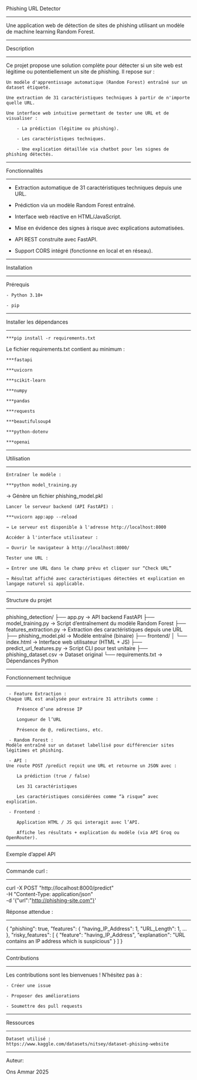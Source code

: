 Phishing URL Detector
________________________________________________________________________________________________
Une application web de détection de sites de phishing utilisant un modèle de machine learning Random Forest.
________________________________________________________________________________________________
Description
________________________________________________________________________________________________
Ce projet propose une solution complète pour détecter si un site web est légitime ou potentiellement un site de phishing. Il repose sur :

    Un modèle d'apprentissage automatique (Random Forest) entraîné sur un dataset étiqueté.

    Une extraction de 31 caractéristiques techniques à partir de n'importe quelle URL.

    Une interface web intuitive permettant de tester une URL et de visualiser :

        - La prédiction (légitime ou phishing).

        - Les caractéristiques techniques.

        - Une explication détaillée via chatbot pour les signes de phishing détectés.
________________________________________________________________________________________________
 Fonctionnalités
________________________________________________________________________________________________
- Extraction automatique de 31 caractéristiques techniques depuis une URL.

- Prédiction via un modèle Random Forest entraîné.
- Interface web réactive en HTML/JavaScript.

- Mise en évidence des signes à risque avec explications automatisées.

- API REST construite avec FastAPI.

- Support CORS intégré (fonctionne en local et en réseau).
________________________________________________________________________________________________
 Installation
________________________________________________________________________________________________
Prérequis

	- Python 3.10+

	- pip
________________________________________________________________________________________________
Installer les dépendances
________________________________________________________________________________________________
	***pip install -r requirements.txt

Le fichier requirements.txt contient au minimum :

    ***fastapi

    ***uvicorn

    ***scikit-learn

    ***numpy

    ***pandas

    ***requests

    ***beautifulsoup4

    ***python-dotenv

    ***openai
________________________________________________________________________________________________
 Utilisation
________________________________________________________________________________________________
    Entraîner le modèle :

	***python model_training.py

→ Génère un fichier phishing_model.pkl

    Lancer le serveur backend (API FastAPI) :

	***uvicorn app:app --reload

	→ Le serveur est disponible à l'adresse http://localhost:8000

    Accéder à l'interface utilisateur :

	→ Ouvrir le navigateur à http://localhost:8000/

    Tester une URL :

	→ Entrer une URL dans le champ prévu et cliquer sur “Check URL”

	→ Résultat affiché avec caractéristiques détectées et explication en langage naturel si applicable.
________________________________________________________________________________________________
 Structure du projet
________________________________________________________________________________________________
phishing_detection/
├── app.py                   → API backend FastAPI
├── model_training.py        → Script d’entraînement du modèle Random Forest
├── features_extraction.py   → Extraction des caractéristiques depuis une URL
├── phishing_model.pkl       → Modèle entraîné (binaire)
├── frontend/
│   └── index.html           → Interface web utilisateur (HTML + JS)
├── predict_url_features.py  → Script CLI pour test unitaire
├── phishing_dataset.csv     → Dataset original
└── requirements.txt         → Dépendances Python
________________________________________________________________________________________________
 Fonctionnement technique
________________________________________________________________________________________________
     - Feature Extraction :
    Chaque URL est analysée pour extraire 31 attributs comme :

        Présence d’une adresse IP

        Longueur de l’URL

        Présence de @, redirections, etc.

     - Random Forest :
    Modèle entraîné sur un dataset labellisé pour différencier sites légitimes et phishing.

     - API :
    Une route POST /predict reçoit une URL et retourne un JSON avec :

        La prédiction (true / false)

        Les 31 caractéristiques

        Les caractéristiques considérées comme “à risque” avec explication.

     - Frontend :

        Application HTML / JS qui interagit avec l’API.

        Affiche les résultats + explication du modèle (via API Groq ou OpenRouter).
________________________________________________________________________________________________
Exemple d’appel API
________________________________________________________________________________________________
Commande curl :
_________________
curl -X POST "http://localhost:8000/predict" \
  -H "Content-Type: application/json" \
  -d '{"url":"http://phishing-site.com"}'

Réponse attendue :
_________________

{
  "phishing": true,
  "features": {
    "having_IP_Address": 1,
    "URL_Length": 1,
    ...
  },
  "risky_features": [
    {
      "feature": "having_IP_Address",
      "explanation": "URL contains an IP address which is suspicious"
    }
  ]
}
________________________________________________________________________________________________
Contributions
________________________________________________________________________________________________
Les contributions sont les bienvenues !
N’hésitez pas à :

    - Créer une issue

    - Proposer des améliorations

    - Soumettre des pull requests
________________________________________________________________________________________________
Ressources
________________________________________________________________________________________________
    Dataset utilisé :
    https://www.kaggle.com/datasets/nitsey/dataset-phising-website
________________________________________________________________________________________________
Auteur:

Ons Ammar
2025
